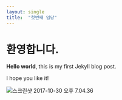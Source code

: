 ```yaml
---
layout: single
title:  "첫번째 임당"
---
```


# 환영합니다.

**Hello world**, this is my first Jekyll blog post.

I hope you like it!

<img src="../images/2022-01-10-first/스크린샷 2017-10-30 오후 7.04.36.png" alt="스크린샷 2017-10-30 오후 7.04.36"  />
